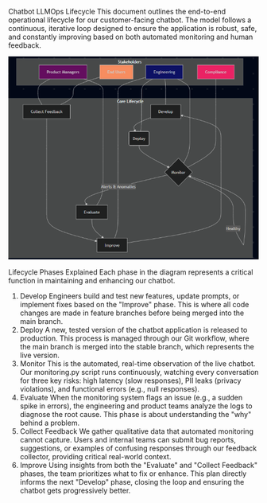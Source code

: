 Chatbot LLMOps Lifecycle
This document outlines the end-to-end operational lifecycle for our customer-facing chatbot. The model follows a continuous, iterative loop designed to ensure the application is robust, safe, and constantly improving based on both automated monitoring and human feedback.

![alt text](image.png)


Lifecycle Phases Explained
Each phase in the diagram represents a critical function in maintaining and enhancing our chatbot.
1. Develop
Engineers build and test new features, update prompts, or implement fixes based on the "Improve" phase. This is where all code changes are made in feature branches before being merged into the main branch.
2. Deploy
A new, tested version of the chatbot application is released to production. This process is managed through our Git workflow, where the main branch is merged into the stable branch, which represents the live version.
3. Monitor
This is the automated, real-time observation of the live chatbot. Our monitoring.py script runs continuously, watching every conversation for three key risks: high latency (slow responses), PII leaks (privacy violations), and functional errors (e.g., null responses).
4. Evaluate
When the monitoring system flags an issue (e.g., a sudden spike in errors), the engineering and product teams analyze the logs to diagnose the root cause. This phase is about understanding the "why" behind a problem.
5. Collect Feedback
We gather qualitative data that automated monitoring cannot capture. Users and internal teams can submit bug reports, suggestions, or examples of confusing responses through our feedback collector, providing critical real-world context.
6. Improve
Using insights from both the "Evaluate" and "Collect Feedback" phases, the team prioritizes what to fix or enhance. This plan directly informs the next "Develop" phase, closing the loop and ensuring the chatbot gets progressively better.